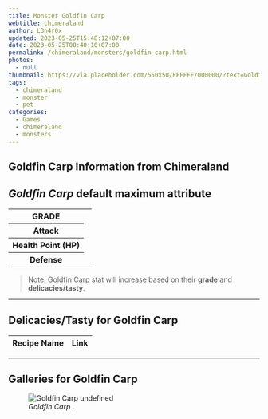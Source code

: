 ```yaml
---
title: Monster Goldfin Carp
webtitle: chimeraland
author: L3n4r0x
updated: 2023-05-25T15:48:12+07:00
date: 2023-05-25T00:40:10+07:00
permalink: /chimeraland/monsters/goldfin-carp.html
photos:
  - null
thumbnail: https://via.placeholder.com/550x50/FFFFFF/000000/?text=Goldfin Carp
tags:
  - chimeraland
  - monster
  - pet
categories:
  - Games
  - chimeraland
  - monsters
---
```


<link
  rel="stylesheet"
  href="https://rawcdn.githack.com/dimaslanjaka/Web-Manajemen/870a349/css/bootstrap-5-3-0-alpha3-wrapper.css"
/>
<section id="bootstrap-wrapper">
  <div data-bs-theme="dark">
    <h2>Goldfin Carp Information from Chimeraland</h2>
    <h2 id="attribute"><i>Goldfin Carp</i> default maximum attribute</h2>
    <div class="row">
      <div class="col mb-2">
        <div class="card">
          <div class="card-body">
            <table>
              <tr>
                <th>GRADE</th>
                <td><br /></td>
              </tr>
              <tr>
                <th>Attack</th>
                <td></td>
              </tr>
              <tr>
                <th>Health Point (HP)</th>
                <td></td>
              </tr>
              <tr>
                <th>Defense</th>
                <td></td>
              </tr>
            </table>
          </div>
        </div>
      </div>
    </div>
    <blockquote class="bd-callout bd-callout-warning">
      Note: Goldfin Carp stat will increase based on their <b>grade</b> and
      <b>delicacies/tasty</b>.
    </blockquote>
    <hr />
    <h2 id="delicacies">Delicacies/Tasty for Goldfin Carp</h2>
    <div class="card">
      <div class="card-body">
        <div class="table-responsive">
          <table class="table table-striped">
            <thead>
              <tr>
                <th>Recipe Name</th>
                <th>Link</th>
              </tr>
            </thead>
            <tbody></tbody>
          </table>
        </div>
      </div>
    </div>
    <hr />
    <div id="gallery">
      <h2>Galleries for Goldfin Carp</h2>
      <div class="row">
        <div class="col-lg-6 col-12">
          <figure>
            <img
              src="https://www.webmanajemen.com/undefined"
              alt="Goldfin Carp undefined"
            />
            <figcaption style="word-wrap: break-word">
              <i>Goldfin Carp</i> .
            </figcaption>
          </figure>
        </div>
      </div>
    </div>
  </div>
</section>